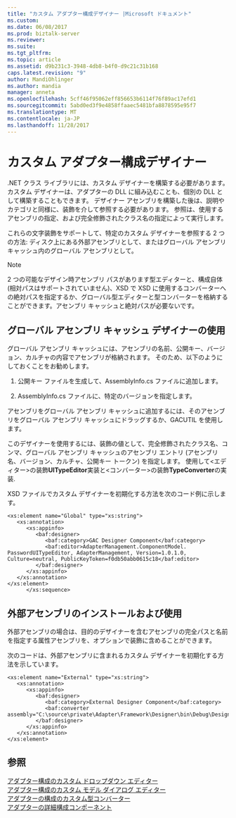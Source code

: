 ```yaml
---
title: "カスタム アダプター構成デザイナー |Microsoft ドキュメント"
ms.custom: 
ms.date: 06/08/2017
ms.prod: biztalk-server
ms.reviewer: 
ms.suite: 
ms.tgt_pltfrm: 
ms.topic: article
ms.assetid: d9b231c3-3948-4db8-b4f0-d9c21c31b168
caps.latest.revision: "9"
author: MandiOhlinger
ms.author: mandia
manager: anneta
ms.openlocfilehash: 5cff46f95062eff856653b6114f76f89ac17efd1
ms.sourcegitcommit: 5abd0ed3f9e4858ffaaec5481bfa8878595e95f7
ms.translationtype: MT
ms.contentlocale: ja-JP
ms.lasthandoff: 11/28/2017
---
```

# <a name="custom-adapter-configuration-designer"></a>カスタム アダプター構成デザイナー
.NET クラス ライブラリには、カスタム デザイナーを構築する必要があります。 カスタム デザイナーは、アダプターの DLL に組み込むことも、個別の DLL として構築することもできます。 デザイナー アセンブリを構築した後は、説明やカテゴリと同様に、装飾を介して参照する必要があります。 参照は、使用するアセンブリの指定、および完全修飾されたクラス名の指定によって実行します。  
  
 これらの文字装飾をサポートして、特定のカスタム デザイナーを参照する 2 つの方法: ディスク上にある外部アセンブリとして、またはグローバル アセンブリ キャッシュ内のグローバル アセンブリとして。  
  
> [!NOTE]
>  2 つの可能なデザイン時アセンブリ パスがあります型エディターと、構成自体 (相対パスはサポートされていません)、XSD で XSD に使用するコンバーターへの絶対パスを指定するか、グローバル型エディターと型コンバーターを格納することができます。アセンブリ キャッシュと絶対パスが必要ないです。  
  
## <a name="global-assembly-cache-designer-use"></a>グローバル アセンブリ キャッシュ デザイナーの使用  
 グローバル アセンブリ キャッシュには、アセンブリの名前、公開キー、バージョン、カルチャの内容でアセンブリが格納されます。 そのため、以下のようにしておくことをお勧めします。  
  
1.  公開キー ファイルを生成して、AssemblyInfo.cs ファイルに追加します。  
  
2.  AssemblyInfo.cs ファイルに、特定のバージョンを指定します。  
  
 アセンブリをグローバル アセンブリ キャッシュに追加するには、そのアセンブリをグローバル アセンブリ キャッシュにドラッグするか、GACUTIL を使用します。  
  
 このデザイナーを使用するには、装飾の値として、完全修飾されたクラス名、コンマ、グローバル アセンブリ キャッシュのアセンブリ エントリ (アセンブリ名、バージョン、カルチャ、公開キー トークン) を指定します。 使用して\<エディター\>の装飾**UITypeEditor**実装と\<コンバーター\>の装飾**TypeConverter**の実装.  
  
 XSD ファイルでカスタム デザイナーを初期化する方法を次のコード例に示します。  
  
```  
<xs:element name="Global" type="xs:string">  
   <xs:annotation>  
      <xs:appinfo>  
         <baf:designer>  
            <baf:category>GAC Designer Component</baf:category>  
            <baf:editor>AdapterManagement.ComponentModel. PasswordUITypeEditor, AdapterManagement, Version=1.0.1.0, Culture=neutral, PublicKeyToken=f0db50abb0615c18</baf:editor>  
         </baf:designer>  
      </xs:appinfo>  
   </xs:annotation>  
</xs:element>  
      </xs:sequence>  
```  
  
## <a name="external-assembly-installation-and-use"></a>外部アセンブリのインストールおよび使用  
 外部アセンブリの場合は、目的のデザイナーを含むアセンブリの完全パスと名前を指定する属性アセンブリを、オプションで装飾に含めることができます。  
  
 次のコードは、外部アセンブリに含まれるカスタム デザイナーを初期化する方法を示しています。  
  
```  
<xs:element name="External" type="xs:string">  
   <xs:annotation>  
      <xs:appinfo>  
         <baf:designer>  
            <baf:category>External Designer Component</baf:category>  
            <baf:converter assembly="C:\source\private\Adapter\Framework\Designer\bin\Debug\Designer.External.dll">Designer.External.DesignerTypeConverter</baf:converter>  
         </baf:designer>  
      </xs:appinfo>  
   </xs:annotation>  
</xs:element>  
```  
  
## <a name="see-also"></a>参照  
 [アダプター構成のカスタム ドロップダウン エディター](../core/custom-drop-down-editor-for-adapter-configuration.md)   
 [アダプター構成のカスタム モデル ダイアログ エディター](../core/custom-modal-dialog-editor-for-adapter-configuration.md)   
 [アダプターの構成のカスタム型コンバーター](../core/custom-type-converter-for-adapter-configuration.md)   
 [アダプターの詳細構成コンポーネント](../core/advanced-configuration-components-for-adapters.md)